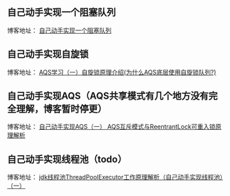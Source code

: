 ## 自己动手实现一个阻塞队列
博客地址：
[自己动手实现一个阻塞队列](https://www.cnblogs.com/xiaoxiongcanguan/p/14640699.html)

## 自己动手实现自旋锁
博客地址：
[AQS学习（一）自旋锁原理介绍(为什么AQS底层使用自旋锁队列?)](https://www.cnblogs.com/xiaoxiongcanguan/p/14978750.html)

## 自己动手实现AQS（AQS共享模式有几个地方没有完全理解，博客暂时停更）
博客地址：
[自己动手实现AQS（一） AQS互斥模式与ReentrantLock可重入锁原理解析](https://www.cnblogs.com/xiaoxiongcanguan/p/15158618.html)

## 自己动手实现线程池（todo）
博客地址：
[jdk线程池ThreadPoolExecutor工作原理解析（自己动手实现线程池）（一）](https://www.cnblogs.com/xiaoxiongcanguan/p/16879296.html)